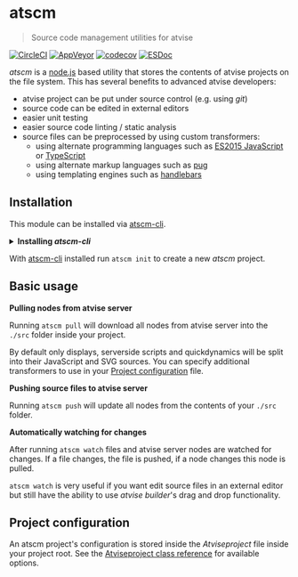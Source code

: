 # atscm

> Source code management utilities for atvise

[![CircleCI](https://circleci.com/gh/atSCM/atscm.svg?style=shield)](https://circleci.com/gh/atSCM/workflows/atscm)
[![AppVeyor](https://ci.appveyor.com/api/projects/status/d9e5vi6a7ygisjsr/branch/master?svg=true&pendingText=windows%20tests%20pending&passingText=windows%20tests%20passing&failingText=windows%20tests%20failing)](https://ci.appveyor.com/project/LukasHechenberger/atscm)
[![codecov](https://codecov.io/gh/atSCM/atscm/branch/master/graph/badge.svg)](https://codecov.io/gh/atSCM/atscm)
[![ESDoc](https://atscm.github.io/atscm/badge.svg)](https://atscm.github.io/atscm)

_atscm_ is a [node.js](https://nodejs.org) based utility that stores the contents of atvise projects on the file system. This has several benefits to advanced atvise developers:

- atvise project can be put under source control (e.g. using _git_)
- source code can be edited in external editors
- easier unit testing
- easier source code linting / static analysis
- source files can be preprocessed by using custom transformers: <!-- TODO: Insert links -->
  - using alternate programming languages such as [ES2015 JavaScript](http://babeljs.io/learn-es2015/) or [TypeScript](http://www.typescriptlang.org)
  - using alternate markup languages such as [pug](https://pugjs.org)
  - using templating engines such as [handlebars](http://handlebarsjs.com)

## Installation

This module can be installed via [atscm-cli](https://github.com/atSCM/atscm-cli).

<details>
<summary><strong>Installing <i>atscm-cli</i></strong></summary>

- Make sure [node.js](https://nodejs.org) (version 8 or later) is installed by running `node --version`.
- Make sure [npm](https://www.npmjs.com) is installed by running `npm --version`.
- Run `npm install --global atscm-cli` to install _atscm-cli_ globally. _You may have to run this command as an administrator._

</details>

With [atscm-cli](https://github.com/atSCM/atscm-cli) installed run `atscm init` to create a new _atscm_ project.

## Basic usage

**Pulling nodes from atvise server**

Running `atscm pull` will download all nodes from atvise server into the `./src` folder inside your project.

By default only displays, serverside scripts and quickdynamics will be split into their JavaScript and SVG sources. You can specify additional transformers to use in your [Project configuration](#project-configuration) file.

**Pushing source files to atvise server**

Running `atscm push` will update all nodes from the contents of your `./src` folder.

**Automatically watching for changes**

After running `atscm watch` files and atvise server nodes are watched for changes. If a file changes, the file is pushed, if a node changes this node is pulled.

`atscm watch` is very useful if you want edit source files in an external editor but still have the ability to use _atvise builder_'s drag and drop functionality.

## Project configuration

An atscm project's configuration is stored inside the _Atviseproject_ file inside your project root. See the [Atviseproject class reference](https://atscm.github.io/atscm/class/src/lib/config/Atviseproject.js~Atviseproject.html) for available options.
